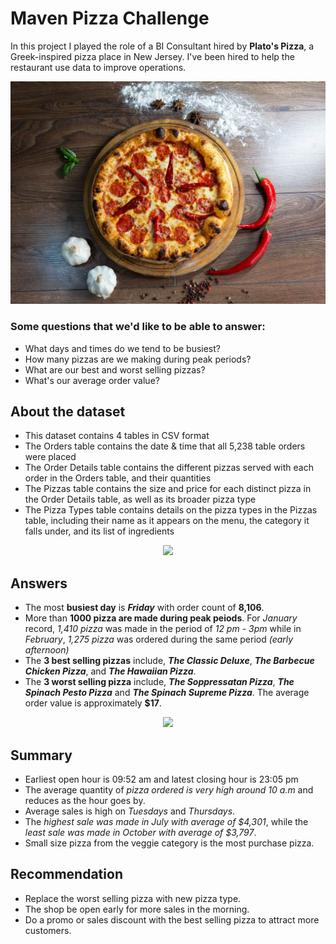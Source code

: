 # Maven Pizza Challenge
In this project I played the role of a BI Consultant hired by **Plato's Pizza**, a Greek-inspired pizza place in New Jersey. I've been hired  to help the restaurant use data to improve operations.

<center><img src="pizza.jpg"/></center>

### Some questions that we'd like to be able to answer:
* What days and times do we tend to be busiest?
* How many pizzas are we making during peak periods?
* What are our best and worst selling pizzas?
* What's our average order value?

## About the dataset
* This dataset contains 4 tables in CSV format
* The Orders table contains the date & time that all 5,238 table orders were placed
* The Order Details table contains the different pizzas served with each order in the Orders table, and their quantities
* The Pizzas table contains the size and price for each distinct pizza in the Order Details table, as well as its broader pizza type
* The Pizza Types table contains details on the pizza types in the Pizzas table, including their name as it appears on the menu, the category it falls under, and its list of ingredients

<center><img src="weekday_order.png"/></center>

## Answers
* The most **busiest day** is _**Friday**_ with order count of **8,106**. 
* More than **1000 pizza are made during peak peiods**. For _January_ record, _1,410 pizza_ was made in the period of _12 pm - 3pm_ while in _February_, _1,275 pizza_ was ordered during the same period _(early afternoon)_
* The **3 best selling pizzas** include, _**The Classic Deluxe**_, _**The Barbecue Chicken Pizza**_, and _**The Hawaiian Pizza**_.
* The **3 worst selling pizza** include, _**The Soppressatan Pizza**_, _**The Spinach Pesto Pizza**_ and _**The Spinach Supreme Pizza**_.
The average order value is approximately **$17**.

<center><img src="cat_size_sale.png"/></center>

## Summary
* Earliest open hour is 09:52 am and latest closing hour is 23:05 pm
* The average quantity of _pizza ordered is very high around 10 a.m_ and reduces as the hour goes by.
* Average sales is high on _Tuesdays_ and _Thursdays_.
* The _highest sale was made in July with average of $4,301_, while the _least sale was made in October with average of $3,797_.
* Small size pizza from the veggie category is the most purchase pizza.

## Recommendation
* Replace the worst selling pizza with new pizza type.
* The shop be open early for more sales in the morning.
* Do a promo or sales discount with the best selling pizza to attract more customers.